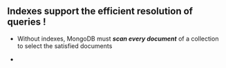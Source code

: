 ## Indexes support the efficient resolution of queries !

- Without indexes, MongoDB must **_scan every document_** of a collection to select the satisfied documents

- 